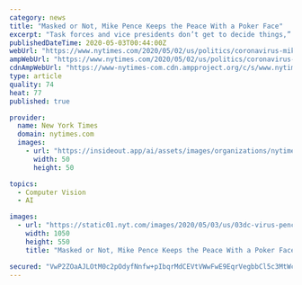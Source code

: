 ```yaml
---
category: news
title: "Masked or Not, Mike Pence Keeps the Peace With a Poker Face"
excerpt: "Task forces and vice presidents don’t get to decide things,” said Tim Pawlenty, the former Minnesota governor."
publishedDateTime: 2020-05-03T00:44:00Z
webUrl: "https://www.nytimes.com/2020/05/02/us/politics/coronavirus-mike-pence.html"
ampWebUrl: "https://www.nytimes.com/2020/05/02/us/politics/coronavirus-mike-pence.amp.html"
cdnAmpWebUrl: "https://www-nytimes-com.cdn.ampproject.org/c/s/www.nytimes.com/2020/05/02/us/politics/coronavirus-mike-pence.amp.html"
type: article
quality: 74
heat: 77
published: true

provider:
  name: New York Times
  domain: nytimes.com
  images:
    - url: "https://insideout.app/ai/assets/images/organizations/nytimes.com-50x50.jpg"
      width: 50
      height: 50

topics:
  - Computer Vision
  - AI

images:
  - url: "https://static01.nyt.com/images/2020/05/03/us/03dc-virus-pence-image1/03dc-virus-pence-image1-facebookJumbo.jpg"
    width: 1050
    height: 550
    title: "Masked or Not, Mike Pence Keeps the Peace With a Poker Face"

secured: "VwP2ZOaAJLOtM0c2pOdyfNnfw+pIbqrMdCEVtVWwFwE9EqrVegbbCl5c3MtWce9l4/jEXVcp3cN9GyM+4+igAvqdB30U78iqQPRaCUk/U0br9PlcWyApkQ5JktB27Z9IJRRpkd+evAxEyVvXH4NPrj5ss/UJ2OBKAa9X251p7h4DlUpsz+dUvfaBRo/RtfDH1cxW5rzLJxto2Qnc1xagEkj4swL6xt72oHu/orCpjFNLMzWC1vZrms2qmgFLXCcgFURQAZ5S1RFjo8V00HwgGaqpoSxDnkuZWYZ6YOLppj9aZ1WDE+UcBruwTiKnzBpPoBzGejHQWPnyUnJl7EyUi5vQ/Y3+T+6LxD0XX9jHXdwum/qDVCu1kBHaHKSzB+E/uoZeAxRgPHUG9gRoHPnfITecIV4PgURu2fBbWzP0iGk+8v6x5OY37nV3Bxvojkp3esgO4KZdxGlUh0YVST6ZVOLec8SQbaeKb3twW6zkdNc=;m1BqaANsvuQBP+i/CfMJxg=="
---
```


